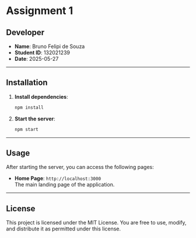 # Assignment 1

## Developer

- **Name**: Bruno Felipi de Souza    
- **Student ID**: 132021239  
- **Date**: 2025-05-27  

---


## Installation

1. **Install dependencies**:
   ```bash
   npm install
   ```

2. **Start the server**:
   ```bash
   npm start
   ```

---

## Usage

After starting the server, you can access the following pages:

- **Home Page**: `http://localhost:3000`  
  The main landing page of the application.

---

## License

This project is licensed under the MIT License. You are free to use, modify, and distribute it as permitted under this license.
